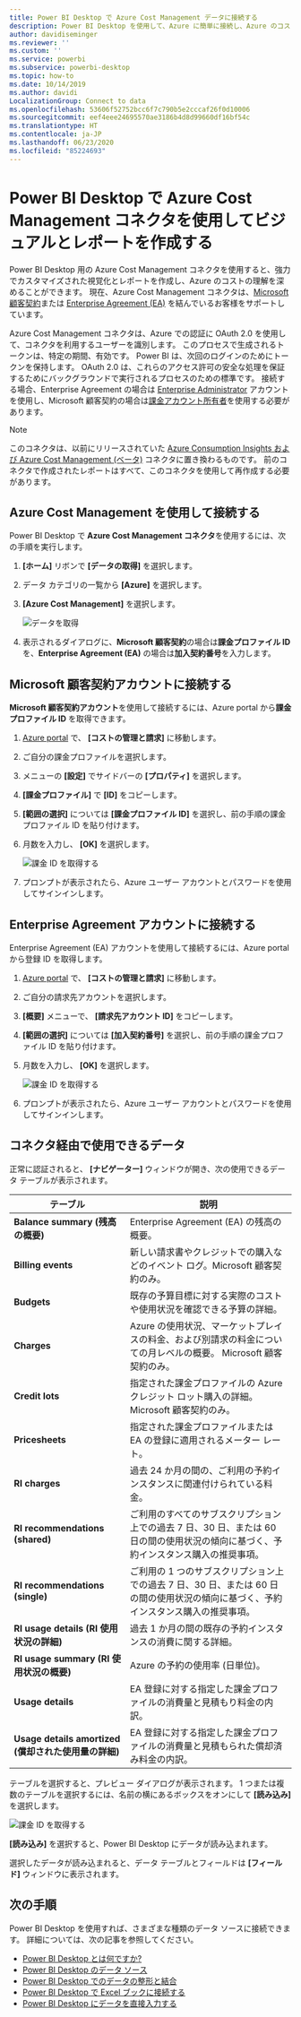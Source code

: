 ```yaml
---
title: Power BI Desktop で Azure Cost Management データに接続する
description: Power BI Desktop を使用して、Azure に簡単に接続し、Azure のコストと使用状況に関する分析情報を取得します
author: davidiseminger
ms.reviewer: ''
ms.custom: ''
ms.service: powerbi
ms.subservice: powerbi-desktop
ms.topic: how-to
ms.date: 10/14/2019
ms.author: davidi
LocalizationGroup: Connect to data
ms.openlocfilehash: 53606f52752bcc6f7c790b5e2cccaf26f0d10006
ms.sourcegitcommit: eef4eee24695570ae3186b4d8d99660df16bf54c
ms.translationtype: HT
ms.contentlocale: ja-JP
ms.lasthandoff: 06/23/2020
ms.locfileid: "85224693"
---
```

# <a name="create-visuals-and-reports-with-the-azure-cost-management-connector-in-power-bi-desktop"></a>Power BI Desktop で Azure Cost Management コネクタを使用してビジュアルとレポートを作成する

Power BI Desktop 用の Azure Cost Management コネクタを使用すると、強力でカスタマイズされた視覚化とレポートを作成し、Azure のコストの理解を深めることができます。 現在、Azure Cost Management コネクタは、[Microsoft 顧客契約](https://azure.microsoft.com/pricing/purchase-options/microsoft-customer-agreement/)または [Enterprise Agreement (EA)](https://azure.microsoft.com/pricing/enterprise-agreement/) を結んでいるお客様をサポートしています。  

Azure Cost Management コネクタは、Azure での認証に OAuth 2.0 を使用して、コネクタを利用するユーザーを識別します。 このプロセスで生成されるトークンは、特定の期間、有効です。 Power BI は、次回のログインのためにトークンを保持します。 OAuth 2.0 は、これらのアクセス許可の安全な処理を保証するためにバックグラウンドで実行されるプロセスのための標準です。 接続する場合、Enterprise Agreement の場合は [Enterprise Administrator](https://docs.microsoft.com/azure/billing/billing-understand-ea-roles) アカウントを使用し、Microsoft 顧客契約の場合は[課金アカウント所有者](https://docs.microsoft.com/azure/billing/billing-understand-mca-roles)を使用する必要があります。 

> [!NOTE]
> このコネクタは、以前にリリースされていた [Azure Consumption Insights および Azure Cost Management (ベータ)](desktop-connect-azure-consumption-insights.md) コネクタに置き換わるものです。 前のコネクタで作成されたレポートはすべて、このコネクタを使用して再作成する必要があります。

## <a name="connect-using-azure-cost-management"></a>Azure Cost Management を使用して接続する

Power BI Desktop で **Azure Cost Management コネクタ**を使用するには、次の手順を実行します。

1.  **[ホーム]** リボンで **[データの取得]** を選択します。
2.  データ カテゴリの一覧から **[Azure]** を選択します。
3.  **[Azure Cost Management]** を選択します。

    ![データを取得](media/desktop-connect-azure-cost-management/azure-cost-management-00b.png)

4. 表示されるダイアログに、**Microsoft 顧客契約**の場合は**課金プロファイル ID** を、**Enterprise Agreement (EA)** の場合は**加入契約番号**を入力します。 


## <a name="connect-to-a-microsoft-customer-agreement-account"></a>Microsoft 顧客契約アカウントに接続する 

**Microsoft 顧客契約アカウント**を使用して接続するには、Azure portal から**課金プロファイル ID** を取得できます。

1.  [Azure portal](https://portal.azure.com/) で、 **[コストの管理と請求]** に移動します。
2.  ご自分の課金プロファイルを選択します。 
3.  メニューの **[設定]** でサイドバーの **[プロパティ]** を選択します。
4.  **[課金プロファイル]** で **[ID]** をコピーします。 
5.  **[範囲の選択]** については **[課金プロファイル ID]** を選択し、前の手順の課金プロファイル ID を貼り付けます。 
6.  月数を入力し、 **[OK]** を選択します。

    ![課金 ID を取得する](media/desktop-connect-azure-cost-management/azure-cost-management-01a.png)

7.  プロンプトが表示されたら、Azure ユーザー アカウントとパスワードを使用してサインインします。 


## <a name="connect-to-an-enterprise-agreement-account"></a>Enterprise Agreement アカウントに接続する

Enterprise Agreement (EA) アカウントを使用して接続するには、Azure portal から登録 ID を取得します。

1.  [Azure portal](https://portal.azure.com/) で、 **[コストの管理と請求]** に移動します。
2.  ご自分の請求先アカウントを選択します。
3.  **[概要]** メニューで、 **[請求先アカウント ID]** をコピーします。
4.  **[範囲の選択]** については **[加入契約番号]** を選択し、前の手順の課金プロファイル ID を貼り付けます。 
5.  月数を入力し、 **[OK]** を選択します。

    ![課金 ID を取得する](media/desktop-connect-azure-cost-management/azure-cost-management-01b.png)

6.  プロンプトが表示されたら、Azure ユーザー アカウントとパスワードを使用してサインインします。 

## <a name="data-available-through-the-connector"></a>コネクタ経由で使用できるデータ

正常に認証されると、 **[ナビゲーター]** ウィンドウが開き、次の使用できるデータ テーブルが表示されます。



| **テーブル** | **説明** |
| --- | --- |
| **Balance summary (残高の概要)** | Enterprise Agreement (EA) の残高の概要。 |
| **Billing events** | 新しい請求書やクレジットでの購入などのイベント ログ。Microsoft 顧客契約のみ。 |
| **Budgets** | 既存の予算目標に対する実際のコストや使用状況を確認できる予算の詳細。 |
| **Charges** | Azure の使用状況、マーケットプレイスの料金、および別請求の料金についての月レベルの概要。 Microsoft 顧客契約のみ。 |
| **Credit lots** | 指定された課金プロファイルの Azure クレジット ロット購入の詳細。 Microsoft 顧客契約のみ。 |
| **Pricesheets** | 指定された課金プロファイルまたは EA の登録に適用されるメーター レート。 |
| **RI charges** | 過去 24 か月の間の、ご利用の予約インスタンスに関連付けられている料金。 |
| **RI recommendations (shared)** | ご利用のすべてのサブスクリプション上での過去 7 日、30 日、または 60 日の間の使用状況の傾向に基づく、予約インスタンス購入の推奨事項。 |
| **RI recommendations (single)** | ご利用の 1 つのサブスクリプション上での過去 7 日、30 日、または 60 日の間の使用状況の傾向に基づく、予約インスタンス購入の推奨事項。 |
| **RI usage details (RI 使用状況の詳細)** | 過去 1 か月の間の既存の予約インスタンスの消費に関する詳細。 |
| **RI usage summary (RI 使用状況の概要)** | Azure の予約の使用率 (日単位)。 |
| **Usage details** | EA 登録に対する指定した課金プロファイルの消費量と見積もり料金の内訳。 |
| **Usage details amortized (償却された使用量の詳細)** | EA 登録に対する指定した課金プロファイルの消費量と見積もられた償却済み料金の内訳。 |

テーブルを選択すると、プレビュー ダイアログが表示されます。 1 つまたは複数のテーブルを選択するには、名前の横にあるボックスをオンにして **[読み込み]** を選択します。

![課金 ID を取得する](media/desktop-connect-azure-cost-management/azure-cost-management-01c.png)

**[読み込み]** を選択すると、Power BI Desktop にデータが読み込まれます。 

選択したデータが読み込まれると、データ テーブルとフィールドは **[フィールド]** ウィンドウに表示されます。


## <a name="next-steps"></a>次の手順

Power BI Desktop を使用すれば、さまざまな種類のデータ ソースに接続できます。 詳細については、次の記事を参照してください。

* [Power BI Desktop とは何ですか?](../fundamentals/desktop-what-is-desktop.md)
* [Power BI Desktop のデータ ソース](desktop-data-sources.md)
* [Power BI Desktop でのデータの整形と結合](desktop-shape-and-combine-data.md)
* [Power BI Desktop で Excel ブックに接続する](desktop-connect-excel.md)   
* [Power BI Desktop にデータを直接入力する](desktop-enter-data-directly-into-desktop.md)   
